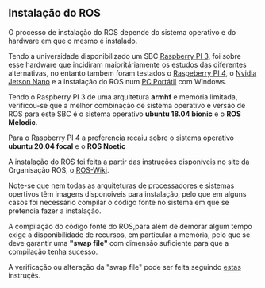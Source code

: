 ## Instalação do ROS
O processo de instalação do ROS depende do sistema operativo e do hardware em que o mesmo é instalado.

Tendo a universidade disponibilizado um SBC [Raspberry PI 3](./docs/Raspberry%20PI%203.md), foi sobre esse hardware que incidiram maioritáriamente os estudos das diferentes alternativas, no entanto tambem foram testados o [Raspeberry PI 4](./docs/Raspberry%20PI%204.md), o [Nvidia Jetson Nano](./docs/Nvidia%20Jetson%20Nano%202GB%20develepor%20kit.md) e a instalação do ROS num [PC Portátil]() com Windows.

Tendo o Raspberry PI 3 de uma arquitetura __armhf__ e memória limitada, verificou-se que a melhor combinação de sistema operativo e versão de ROS para este SBC é o sistema operativo __ubuntu 18.04 bionic__ e o __ROS Melodic__. 

Para o Raspberry PI 4 a preferencia recaiu sobre o sistema operativo __ubuntu 20.04 focal__ e o __ROS Noetic__

A instalação do ROS foi feita a partir das instruções disponíveis no site da Organisação ROS, o [ROS-Wiki](http://wiki.ros.org/ROS/Installation).

Note-se que nem todas as arquiteturas de processadores e sistemas opertivos têm imagens disponoiveis para instalação, pelo que em alguns casos foi necessário compilar o código fonte no sistema em que se pretendia fazer a instalação.

A compilação do código fonte do ROS,para além de demorar algum tempo exige a disponibilidade de recursos, em particular a memória, pelo que se deve garantir uma __"swap file"__ com dimensão suficiente para que a compilação tenha sucesso.

A verificação ou alteração da "swap file" pode ser feita seguindo [estas](./docs/Swap%20files.md) instruçẽs.

